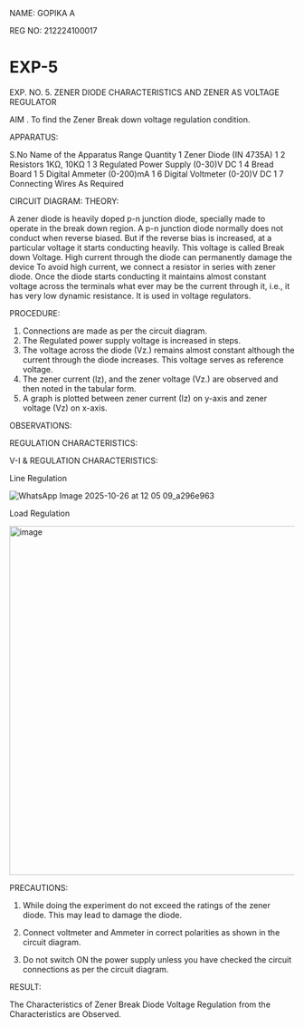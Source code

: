NAME: GOPIKA A

REG NO: 212224100017

# EXP-5
EXP. NO. 5. 		ZENER DIODE CHARACTERISTICS AND ZENER AS VOLTAGE REGULATOR

AIM
. To find the Zener Break down voltage regulation condition.

APPARATUS:

S.No	Name of the Apparatus	Range	Quantity
1	Zener Diode (IN 4735A)		1
2	Resistors	1KΩ, 10KΩ	1
3	Regulated Power Supply	(0-30)V DC	1
4	Bread Board		1
5	Digital Ammeter	(0-200)mA	1
6	Digital Voltmeter	(0-20)V DC	1
7	Connecting Wires	As Required	

CIRCUIT DIAGRAM:
THEORY:
	
A zener diode is heavily doped p-n junction diode, specially made to operate in the break down region. A p-n junction diode normally does not conduct when reverse biased. But if the reverse bias is increased, at a particular voltage it starts conducting heavily. This voltage is called Break down Voltage. High current through the diode can permanently damage the device To avoid high current, we connect a resistor in series with zener diode. Once the diode starts conducting it maintains almost constant voltage across the terminals what ever may be the current through it, i.e., it has very low dynamic resistance. It is used in voltage regulators.

PROCEDURE:

1. Connections are made as per the circuit diagram.
2. The Regulated power supply voltage is increased in steps.
3. The voltage across the diode (Vz.) remains almost constant although the current through the diode increases. This voltage serves as reference voltage.
4. The zener current (lz), and the zener voltage (Vz.) are observed and then noted in the tabular form.
5. A graph is plotted between zener current (Iz) on y-axis and zener voltage (Vz) on x-axis.
 
OBSERVATIONS:

REGULATION CHARACTERISTICS:

V-I & REGULATION CHARACTERISTICS:

Line Regulation

![WhatsApp Image 2025-10-26 at 12 05 09_a296e963](https://github.com/user-attachments/assets/1ab2fac6-3b84-41fc-b554-c06619fccb73)

Load Regulation

<img width="1031" height="616" alt="image" src="https://github.com/user-attachments/assets/9e7fb96d-40c9-4626-9bb5-0435210726fc" />

PRECAUTIONS:

1. While doing the experiment do not exceed the ratings of the zener diode. This may lead to damage the diode.
2. Connect voltmeter and Ammeter in correct polarities as shown in the circuit diagram.

3. Do not switch ON the power supply unless you have checked the circuit connections as per the circuit diagram.


RESULT:  

The Characteristics of Zener Break Diode Voltage Regulation from the Characteristics are Observed.
